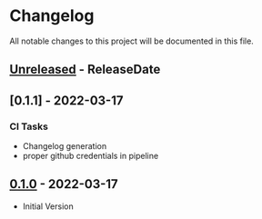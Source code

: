 # Changelog

All notable changes to this project will be documented in this file.

<!-- next-header -->

## [Unreleased] - ReleaseDate

## [0.1.1] - 2022-03-17

### CI Tasks

- Changelog generation
- proper github credentials in pipeline

## [0.1.0] - 2022-03-17

- Initial Version

<!-- next-url -->
[Unreleased]: https://github.com/halkeye/typos-json-to-checkstyle/v0.1.1...HEAD
[0.1.0]: https://github.com/halkeye/typos-json-to-checkstyle/compare/v0.1.0...v0.1.1

